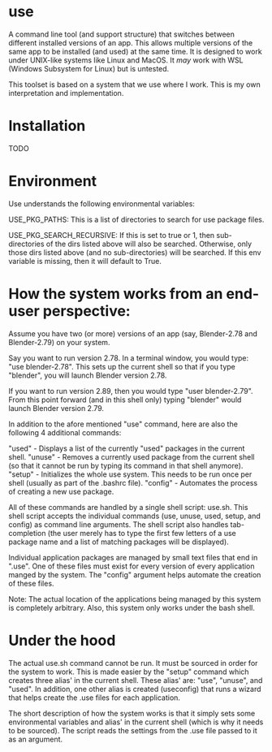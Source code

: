 # use
A command line tool (and support structure) that switches between different installed versions of an app. This allows multiple versions of the same app to be installed (and used) at the same time. It is designed to work under UNIX-like systems like Linux and MacOS. It *may* work with WSL (Windows Subsystem for Linux) but is untested.

This toolset is based on a system that we use where I work.  This is my own interpretation and implementation.

# Installation
TODO

# Environment
Use understands the following environmental variables:

USE_PKG_PATHS: This is a list of directories to search for use package files.

USE_PKG_SEARCH_RECURSIVE: If this is set to true or 1, then sub-directories of the dirs listed above will also be searched. Otherwise, only those dirs listed above (and no sub-directories) will be searched. If this env variable is missing, then it will default to True.

# How the system works from an end-user perspective:
Assume you have two (or more) versions of an app (say, Blender-2.78 and Blender-2.79) on your system.

Say you want to run version 2.78. In a terminal window, you would type: "use blender-2.78". This sets up the current shell so that if you type "blender", you will launch Blender version 2.78.

If you want to run version 2.89, then you would type "user blender-2.79". From this point forward (and in this shell only) typing "blender" would launch Blender version 2.79.

In addition to the afore mentioned "use" command, here are also the following 4 additional commands:

"used" - Displays a list of the currently "used" packages in the current shell.
"unuse" - Removes a currently used package from the current shell (so that it cannot be run by typing its command
in that shell anymore).
"setup" - Initializes the whole use system. This needs to be run once per shell (usually as part of the .bashrc file).
"config" - Automates the process of creating a new use package.

All of these commands are handled by a single shell script: use.sh.  This shell script accepts the individual commands (use, unuse, used, setup, and config) as command line arguments.  The shell script also handles tab-completion (the user merely has to type the first few letters of a use package name and a list of matching packages will be displayed).

Individual application packages are managed by small text files that end in ".use".  One of these files must exist for every version of every application manged by the system. The "config" argument helps automate the creation of these files.

Note: The actual location of the applications being managed by this system is completely arbitrary. Also, this system only works under the bash shell.

# Under the hood
The actual use.sh command cannot be run. It must be sourced in order for the system to work.  This is made easier by the "setup" command which creates three alias' in the current shell. These alias' are: "use", "unuse", and "used". In addition, one other alias is created (useconfig) that runs a wizard that helps create the .use files for each application.

The short description of how the system works is that it simply sets some environmental variables and alias' in the current shell (which is why it needs to be sourced). The script reads the settings from the .use file passed to it as an argument.